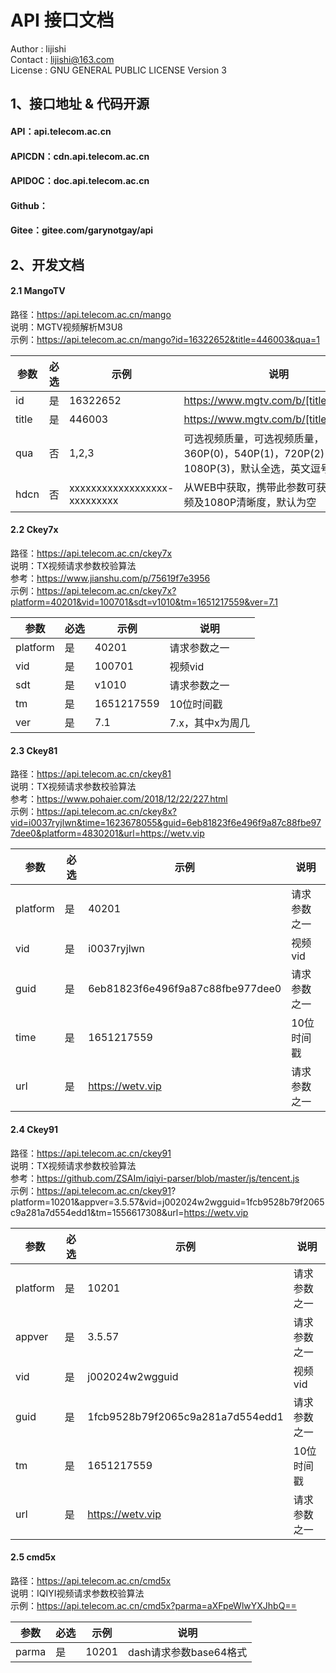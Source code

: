 # API 接口文档        
Author  :  lijishi    
Contact :  lijishi@163.com    
License :  GNU GENERAL PUBLIC LICENSE Version 3    

## 1、接口地址 & 代码开源     
#### API：api.telecom.ac.cn   
#### APICDN：cdn.api.telecom.ac.cn      
#### APIDOC：doc.api.telecom.ac.cn         
#### Github：    
#### Gitee：gitee.com/garynotgay/api    

## 2、开发文档    
#### 2.1 MangoTV    
路径：https://api.telecom.ac.cn/mango    
说明：MGTV视频解析M3U8    
示例：https://api.telecom.ac.cn/mango?id=16322652&title=446003&qua=1    
    
| 参数 | 必选 | 示例 | 说明 |
| --- | --- | --- | --- |
| id | 是 | 16322652 | https://www.mgtv.com/b/[title]/[id].html |
| title | 是 | 446003 | https://www.mgtv.com/b/[title]/[id].html |
| qua | 否 | 1,2,3 | 可选视频质量，可选视频质量，360P(0)，540P(1)，720P(2)，1080P(3)，默认全选，英文逗号分隔 |
| hdcn | 否 | xxxxxxxxxxxxxxxxxx-xxxxxxxxx | 从WEB中获取，携带此参数可获取会员视频及1080P清晰度，默认为空 |    
    
#### 2.2 Ckey7x    
路径：https://api.telecom.ac.cn/ckey7x    
说明：TX视频请求参数校验算法    
参考：https://www.jianshu.com/p/75619f7e3956    
示例：https://api.telecom.ac.cn/ckey7x?platform=40201&vid=100701&sdt=v1010&tm=1651217559&ver=7.1    
    
| 参数 | 必选 | 示例 | 说明 |
| --- | --- | --- | --- |
| platform | 是 | 40201 | 请求参数之一 |
| vid | 是 | 100701 | 视频vid |
| sdt | 是 | v1010 | 请求参数之一 |
| tm | 是 | 1651217559 | 10位时间戳 |
| ver | 是 | 7.1 | 7.x，其中x为周几 |
    
#### 2.3 Ckey81    
路径：https://api.telecom.ac.cn/ckey81    
说明：TX视频请求参数校验算法    
参考：https://www.pohaier.com/2018/12/22/227.html    
示例：https://api.telecom.ac.cn/ckey8x?vid=i0037ryjlwn&time=1623678055&guid=6eb81823f6e496f9a87c88fbe977dee0&platform=4830201&url=https://wetv.vip    

| 参数 | 必选 | 示例 | 说明 |
| --- | --- | --- | --- |
| platform | 是 | 40201 | 请求参数之一 |
| vid | 是 | i0037ryjlwn | 视频vid |
| guid | 是 | 6eb81823f6e496f9a87c88fbe977dee0 | 请求参数之一 |
| time | 是 | 1651217559 | 10位时间戳 |
| url | 是 | https://wetv.vip | 请求参数之一 |
    
#### 2.4 Ckey91    
路径：https://api.telecom.ac.cn/ckey91    
说明：TX视频请求参数校验算法    
参考：https://github.com/ZSAIm/iqiyi-parser/blob/master/js/tencent.js    
示例：https://api.telecom.ac.cn/ckey91?   platform=10201&appver=3.5.57&vid=j002024w2wgguid=1fcb9528b79f2065c9a281a7d554edd1&tm=1556617308&url=https://wetv.vip    

| 参数 | 必选 | 示例 | 说明 |   
| --- | --- | --- | --- |
| platform | 是 | 10201 | 请求参数之一 |
| appver | 是 | 3.5.57 | 请求参数之一 |
| vid | 是 | j002024w2wgguid | 视频vid |
| guid | 是 | 1fcb9528b79f2065c9a281a7d554edd1 | 请求参数之一 |
| tm | 是 | 1651217559 | 10位时间戳 |
| url | 是 | https://wetv.vip | 请求参数之一 |
    
#### 2.5 cmd5x    
路径：https://api.telecom.ac.cn/cmd5x    
说明：IQIYI视频请求参数校验算法    
示例：https://api.telecom.ac.cn/cmd5x?parma=aXFpeWlwYXJhbQ==    

| 参数 | 必选 | 示例 | 说明 |
| --- | --- | --- | --- |
| parma | 是 | 10201 | dash请求参数base64格式 |


